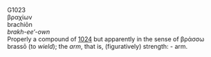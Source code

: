<body>
  <p>G1023<br>  βραχίων  <br> brachiōn  <br><i>brakh-ee‘-own </i><br>Properly a compound of <a href="g1024.htm">1024</a>  but apparently in the sense of   βράσσω    brassō   (to <i>wield</i>); the <i>arm</i>, that is, (figuratively) strength: - arm.<br></p>
 </body>